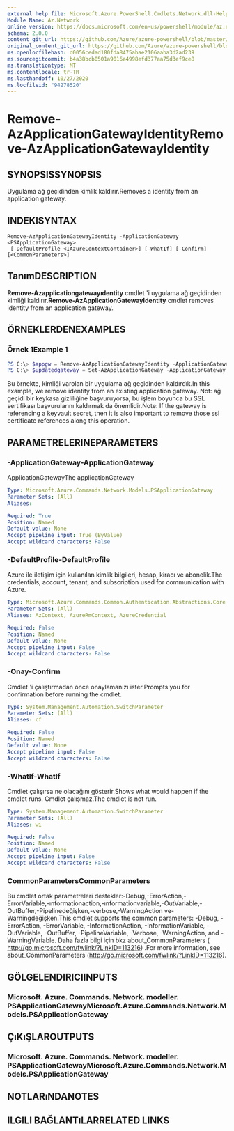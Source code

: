 ```yaml
---
external help file: Microsoft.Azure.PowerShell.Cmdlets.Network.dll-Help.xml
Module Name: Az.Network
online version: https://docs.microsoft.com/en-us/powershell/module/az.network/remove-azapplicationgatewayidentity
schema: 2.0.0
content_git_url: https://github.com/Azure/azure-powershell/blob/master/src/Network/Network/help/Remove-AzApplicationGatewayIdentity.md
original_content_git_url: https://github.com/Azure/azure-powershell/blob/master/src/Network/Network/help/Remove-AzApplicationGatewayIdentity.md
ms.openlocfilehash: d0056cedad180fda8475abae2106aaba3d2ad239
ms.sourcegitcommit: b4a38bcb0501a9016a4998efd377aa75d3ef9ce8
ms.translationtype: MT
ms.contentlocale: tr-TR
ms.lasthandoff: 10/27/2020
ms.locfileid: "94278520"
---
```

# <span data-ttu-id="66556-101">Remove-AzApplicationGatewayIdentity</span><span class="sxs-lookup"><span data-stu-id="66556-101">Remove-AzApplicationGatewayIdentity</span></span>

## <span data-ttu-id="66556-102">SYNOPSIS</span><span class="sxs-lookup"><span data-stu-id="66556-102">SYNOPSIS</span></span>
<span data-ttu-id="66556-103">Uygulama ağ geçidinden kimlik kaldırır.</span><span class="sxs-lookup"><span data-stu-id="66556-103">Removes a identity from an application gateway.</span></span>

## <span data-ttu-id="66556-104">INDEKI</span><span class="sxs-lookup"><span data-stu-id="66556-104">SYNTAX</span></span>

```
Remove-AzApplicationGatewayIdentity -ApplicationGateway <PSApplicationGateway>
 [-DefaultProfile <IAzureContextContainer>] [-WhatIf] [-Confirm] [<CommonParameters>]
```

## <span data-ttu-id="66556-105">Tanım</span><span class="sxs-lookup"><span data-stu-id="66556-105">DESCRIPTION</span></span>
<span data-ttu-id="66556-106">**Remove-Azapplicationgatewayıdentity** cmdlet 'i uygulama ağ geçidinden kimliği kaldırır.</span><span class="sxs-lookup"><span data-stu-id="66556-106">**Remove-AzApplicationGatewayIdentity** cmdlet removes identity from an application gateway.</span></span>

## <span data-ttu-id="66556-107">ÖRNEKLERDEN</span><span class="sxs-lookup"><span data-stu-id="66556-107">EXAMPLES</span></span>

### <span data-ttu-id="66556-108">Örnek 1</span><span class="sxs-lookup"><span data-stu-id="66556-108">Example 1</span></span>
```powershell
PS C:\> $appgw = Remove-AzApplicationGatewayIdentity -ApplicationGateway $appgw
PS C:\> $updatedgateway = Set-AzApplicationGateway -ApplicationGateway $appgw
```

<span data-ttu-id="66556-109">Bu örnekte, kimliği varolan bir uygulama ağ geçidinden kaldırdık.</span><span class="sxs-lookup"><span data-stu-id="66556-109">In this example, we remove identity from an existing application gateway.</span></span>
<span data-ttu-id="66556-110">Not: ağ geçidi bir keykasa gizliliğine başvuruyorsa, bu işlem boyunca bu SSL sertifikası başvurularını kaldırmak da önemlidir.</span><span class="sxs-lookup"><span data-stu-id="66556-110">Note: If the gateway is referencing a keyvault secret, then it is also important to remove those ssl certificate references along this operation.</span></span>

## <span data-ttu-id="66556-111">PARAMETRELERINE</span><span class="sxs-lookup"><span data-stu-id="66556-111">PARAMETERS</span></span>

### <span data-ttu-id="66556-112">-ApplicationGateway</span><span class="sxs-lookup"><span data-stu-id="66556-112">-ApplicationGateway</span></span>
<span data-ttu-id="66556-113">ApplicationGateway</span><span class="sxs-lookup"><span data-stu-id="66556-113">The applicationGateway</span></span>

```yaml
Type: Microsoft.Azure.Commands.Network.Models.PSApplicationGateway
Parameter Sets: (All)
Aliases:

Required: True
Position: Named
Default value: None
Accept pipeline input: True (ByValue)
Accept wildcard characters: False
```

### <span data-ttu-id="66556-114">-DefaultProfile</span><span class="sxs-lookup"><span data-stu-id="66556-114">-DefaultProfile</span></span>
<span data-ttu-id="66556-115">Azure ile iletişim için kullanılan kimlik bilgileri, hesap, kiracı ve abonelik.</span><span class="sxs-lookup"><span data-stu-id="66556-115">The credentials, account, tenant, and subscription used for communication with Azure.</span></span>

```yaml
Type: Microsoft.Azure.Commands.Common.Authentication.Abstractions.Core.IAzureContextContainer
Parameter Sets: (All)
Aliases: AzContext, AzureRmContext, AzureCredential

Required: False
Position: Named
Default value: None
Accept pipeline input: False
Accept wildcard characters: False
```

### <span data-ttu-id="66556-116">-Onay</span><span class="sxs-lookup"><span data-stu-id="66556-116">-Confirm</span></span>
<span data-ttu-id="66556-117">Cmdlet 'i çalıştırmadan önce onaylamanızı ister.</span><span class="sxs-lookup"><span data-stu-id="66556-117">Prompts you for confirmation before running the cmdlet.</span></span>

```yaml
Type: System.Management.Automation.SwitchParameter
Parameter Sets: (All)
Aliases: cf

Required: False
Position: Named
Default value: None
Accept pipeline input: False
Accept wildcard characters: False
```

### <span data-ttu-id="66556-118">-WhatIf</span><span class="sxs-lookup"><span data-stu-id="66556-118">-WhatIf</span></span>
<span data-ttu-id="66556-119">Cmdlet çalışırsa ne olacağını gösterir.</span><span class="sxs-lookup"><span data-stu-id="66556-119">Shows what would happen if the cmdlet runs.</span></span>
<span data-ttu-id="66556-120">Cmdlet çalışmaz.</span><span class="sxs-lookup"><span data-stu-id="66556-120">The cmdlet is not run.</span></span>

```yaml
Type: System.Management.Automation.SwitchParameter
Parameter Sets: (All)
Aliases: wi

Required: False
Position: Named
Default value: None
Accept pipeline input: False
Accept wildcard characters: False
```

### <span data-ttu-id="66556-121">CommonParameters</span><span class="sxs-lookup"><span data-stu-id="66556-121">CommonParameters</span></span>
<span data-ttu-id="66556-122">Bu cmdlet ortak parametreleri destekler:-Debug,-ErrorAction,-ErrorVariable,-ınformationaction,-ınformationvariable,-OutVariable,-OutBuffer,-Pipelinedeğişken,-verbose,-WarningAction ve-Warningdeğişken.</span><span class="sxs-lookup"><span data-stu-id="66556-122">This cmdlet supports the common parameters: -Debug, -ErrorAction, -ErrorVariable, -InformationAction, -InformationVariable, -OutVariable, -OutBuffer, -PipelineVariable, -Verbose, -WarningAction, and -WarningVariable.</span></span> <span data-ttu-id="66556-123">Daha fazla bilgi için bkz about_CommonParameters ( http://go.microsoft.com/fwlink/?LinkID=113216) .</span><span class="sxs-lookup"><span data-stu-id="66556-123">For more information, see about_CommonParameters (http://go.microsoft.com/fwlink/?LinkID=113216).</span></span>

## <span data-ttu-id="66556-124">GÖLGELENDIRICI</span><span class="sxs-lookup"><span data-stu-id="66556-124">INPUTS</span></span>

### <span data-ttu-id="66556-125">Microsoft. Azure. Commands. Network. modeller. PSApplicationGateway</span><span class="sxs-lookup"><span data-stu-id="66556-125">Microsoft.Azure.Commands.Network.Models.PSApplicationGateway</span></span>

## <span data-ttu-id="66556-126">ÇıKıŞLAR</span><span class="sxs-lookup"><span data-stu-id="66556-126">OUTPUTS</span></span>

### <span data-ttu-id="66556-127">Microsoft. Azure. Commands. Network. modeller. PSApplicationGateway</span><span class="sxs-lookup"><span data-stu-id="66556-127">Microsoft.Azure.Commands.Network.Models.PSApplicationGateway</span></span>

## <span data-ttu-id="66556-128">NOTLARıNDA</span><span class="sxs-lookup"><span data-stu-id="66556-128">NOTES</span></span>

## <span data-ttu-id="66556-129">ILGILI BAĞLANTıLAR</span><span class="sxs-lookup"><span data-stu-id="66556-129">RELATED LINKS</span></span>
